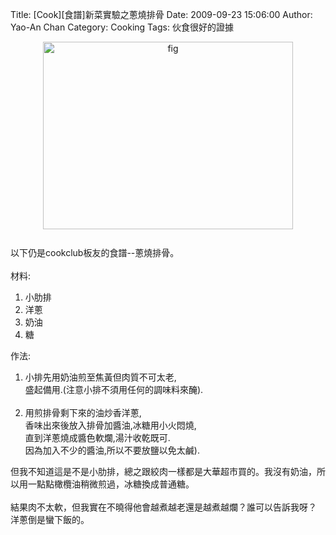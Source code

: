 Title: [Cook][食譜]新菜實驗之蔥燒排骨
Date: 2009-09-23 15:06:00
Author: Yao-An Chan
Category: Cooking
Tags: 伙食很好的證據


<div class='post'>
<a onblur="try {parent.deselectBloggerImageGracefully();} catch(e) {}" href="http://4.bp.blogspot.com/_mvtDPM7iODU/SrqcLD3zABI/AAAAAAAAE1I/rUtzH3jyabI/s1600-h/DSC00430.JPG"><img style="margin: 0px auto 10px; display: block; text-align: center; cursor: pointer; width: 400px; height: 300px;" src="http://4.bp.blogspot.com/_mvtDPM7iODU/SrqcLD3zABI/AAAAAAAAE1I/rUtzH3jyabI/s400/DSC00430.JPG" alt="fig" id="BLOGGER_PHOTO_ID_5384788018306678802" border="0" /></a><br />以下仍是cookclub板友的食譜--蔥燒排骨。<br /><br />材料:<br /><ol><li>小肋排</li><li>洋蔥</li><li>奶油</li><li>糖<br /></li></ol>作法:<br /><ol><li>小排先用奶油煎至焦黃但肉質不可太老,<br />盛起備用.(注意小排不須用任何的調味料來醃).<br /><br /></li><li>用煎排骨剩下來的油炒香洋蔥,<br />香味出來後放入排骨加醬油,冰糖用小火悶燒,<br />直到洋蔥燒成醬色軟爛,湯汁收乾既可.<br />因為加入不少的醬油,所以不要放鹽以免太鹹).</li></ol>但我不知道這是不是小肋排，總之跟絞肉一樣都是大華超市買的。我沒有奶油，所以用一點點橄欖油稍微煎過，冰糖換成普通糖。<br /><br />結果肉不太軟，但我實在不曉得他會越煮越老還是越煮越爛？誰可以告訴我呀？<br />洋蔥倒是蠻下飯的。</div>
